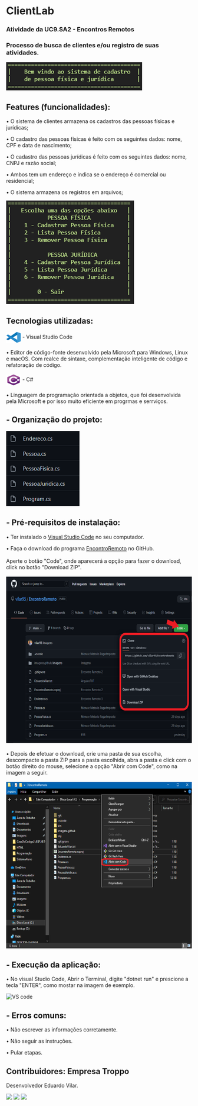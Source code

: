 
# ClientLab 
### Atividade da UC9.SA2 - Encontros Remotos

### Processo de busca de clientes e/ou registro de suas atividades.

![BemVindo](https://github.com/vilar95/EncontroRemoto/blob/main/imagens.github/imagens/BemVindo.PNG)

## Features (funcionalidades): 

•        O sistema de clientes armazena os cadastros das pessoas físicas e jurídicas;

•        O cadastro das pessoas físicas é feito com os seguintes dados: nome, CPF e data de nascimento;

•        O cadastro das pessoas jurídicas é feito com os seguintes dados: nome, CNPJ e razão social;

•        Ambos tem um endereço e indica se o endereço é comercial ou residencial;

•        O sistema armazena os registros em arquivos;

![Menu](https://github.com/vilar95/EncontroRemoto/blob/main/imagens.github/imagens/Menu.PNG)

## Tecnologias utilizadas:

<div>
 <img align="center" alt="VS code" height="30" width="40" src="https://raw.githubusercontent.com/devicons/devicon/9f4f5cdb393299a81125eb5127929ea7bfe42889/icons/vscode/vscode-original.svg">  
  - Visual Studio Code
  </br></br>
  •        Editor de código-fonte desenvolvido pela Microsoft para Windows, Linux e macOS. Com realce de sintaxe, complementação inteligente de código e refatoração de código.
  </br></br>
 <img align="center" alt="Csharp" height="30" width="40" src="https://raw.githubusercontent.com/devicons/devicon/master/icons/csharp/csharp-original.svg">
  - C#
  </br></br>
•        Linguagem de programação orientada a objetos, que foi desenvolvida pela Microsoft e por isso muito eficiente em progrmas e serrviços.
</div>

## - Organização do projeto:
![Pastas](https://github.com/vilar95/EncontroRemoto/blob/main/imagens.github/imagens/Pastas.PNG)

## - Pré-requisitos de instalação:

•        Ter instalado o [Visual Studio Code](https://code.visualstudio.com/) no seu computador.</br>
        
•        Faça o download do programa [EncontroRemoto](https://github.com/vilar95/EncontroRemoto) no GitHub.  </br>
         </br>Aperte o botão "Code", onde aparecerá a opção para fazer o download, click no botão "Download ZIP".</br>
</br><img height="450em" align="EncontroRemoto" alt="Download" src="https://github.com/vilar95/EncontroRemoto/blob/main/imagens.github/imagens/Download.png">
         </br></br>
•        Depois de efetuar o download, crie uma pasta de sua escolha, descompacte a pasta ZIP para a pasta escolhida, 
abra a pasta e click com o botão direito do mouse, selecione a opção "Abrir com Code", como na imagem a seguir.</br>
</br><img height="450em" align="EncontroRemoto" alt="AbrirCode" src="https://github.com/vilar95/EncontroRemoto/blob/main/imagens.github/imagens/AbrirCode2.png">
## - Execução da aplicação: 

•        No visual Studio Code,  Abrir o Terminal, digite "dotnet run" e prescione a tecla "ENTER", como mostar na imagem de exemplo.
<div>
 <img height="450em" align="terminal" alt="VS code" src="https://docs.microsoft.com/pt-br/dotnet/core/tutorials/media/with-visual-studio-code/dotnet-run-command.png">  
</div>

## - Erros comuns: 

•        Não escrever as informações corretamente.

•        Não seguir as instruções.

•        Pular etapas.

## Contribuidores: Empresa Troppo </br>
Desenvolvedor  Eduardo Vilar.
<div>  
  <a href="https://api.whatsapp.com/send?phone=551195454705" target="_blank"><img src="https://img.shields.io/badge/WhatsApp-25D366?style=for-the-badge&logo=whatsapp&logoColor=white" target="_black"></a>
  <a href="mailto:e.vilar95@gmail.com" target="_blank"><img src="https://img.shields.io/badge/Gmail-D14836?style=for-the-badge&logo=gmail&logoColor=white" target="_black"></a>
  <a href="https://github.com/vilar95" target="_blank"><img src="https://img.shields.io/badge/GitHub-100000?style=for-the-badge&logo=github&logoColor=white" target="_black"></a>
</div>
